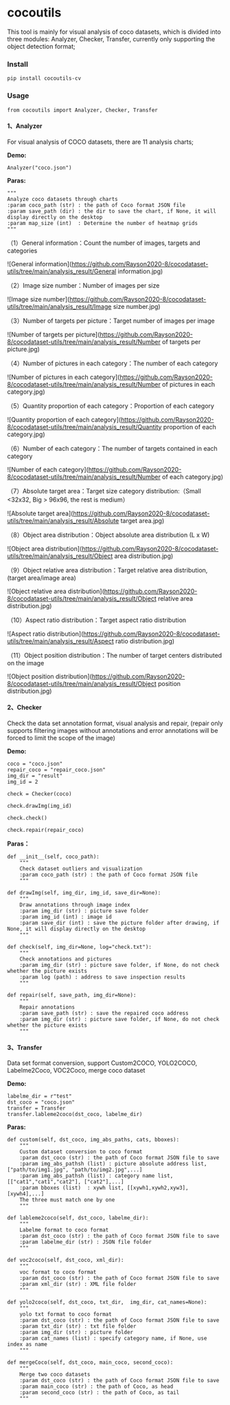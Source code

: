 

# cocoutils

This tool is mainly for visual analysis of coco datasets, which is divided into three modules: Analyzer, Checker, Transfer, currently only supporting the object detection format;

### Install

```
pip install cocoutils-cv
```



### Usage

```
from cocoutils import Analyzer, Checker, Transfer
```



#### 1、**Analyzer**

For visual analysis of COCO datasets, there are 11 analysis charts;

**Demo:**

```
Analyzer("coco.json")
```

**Paras:**

    """
    Analyze coco datasets through charts
    :param coco_path (str) : the path of Coco format JSON file
    :param save_path (dir) : the dir to save the chart, if None, it will display directly on the desktop
    :param map_size (int)  : Determine the number of heatmap grids
    """

（1）General information：Count the number of images, targets and categories

![General information](https://github.com/Rayson2020-8/cocodataset-utils/tree/main/analysis_result/General information.jpg)

（2）Image size number：Number of images per size

![Image size number](https://github.com/Rayson2020-8/cocodataset-utils/tree/main/analysis_result/Image size number.jpg)

（3）Number of targets per picture：Target number of images per image

![Number of targets per picture](https://github.com/Rayson2020-8/cocodataset-utils/tree/main/analysis_result/Number of targets per picture.jpg)

（4）Number of pictures in each category：The number of each category

![Number of pictures in each category](https://github.com/Rayson2020-8/cocodataset-utils/tree/main/analysis_result/Number of pictures in each category.jpg)

（5）Quantity proportion of each category：Proportion of each category

![Quantity proportion of each category](https://github.com/Rayson2020-8/cocodataset-utils/tree/main/analysis_result/Quantity proportion of each category.jpg)

（6）Number of each category：The number of targets contained in each category

![Number of each category](https://github.com/Rayson2020-8/cocodataset-utils/tree/main/analysis_result/Number of each category.jpg)

（7）Absolute target area：Target size category distribution:（Small <32x32, Big > 96x96, the rest is medium）

![Absolute target area](https://github.com/Rayson2020-8/cocodataset-utils/tree/main/analysis_result/Absolute target area.jpg)

（8）Object area distribution：Object absolute area distribution (L x W)

![Object area distribution](https://github.com/Rayson2020-8/cocodataset-utils/tree/main/analysis_result/Object area distribution.jpg)

（9）Object relative area distribution：Target relative area distribution, (target area/image area)

![Object relative area distribution](https://github.com/Rayson2020-8/cocodataset-utils/tree/main/analysis_result/Object relative area distribution.jpg)

（10）Aspect ratio distribution：Target aspect ratio distribution

![Aspect ratio distribution](https://github.com/Rayson2020-8/cocodataset-utils/tree/main/analysis_result/Aspect ratio distribution.jpg)

（11）Object position distribution：The number of target centers distributed on the image

![Object position distribution](https://github.com/Rayson2020-8/cocodataset-utils/tree/main/analysis_result/Object position distribution.jpg)



#### 2、**Checker**

Check the data set annotation format, visual analysis and repair, (repair only supports filtering images without annotations and error annotations will be forced to limit the scope of the image)

**Demo:**

```
coco = "coco.json"
repair_coco = "repair_coco.json"
img_dir = "result"
img_id = 2

check = Checker(coco)

check.drawImg(img_id)

check.check()

check.repair(repair_coco)
```

**Paras：**

```
def __init__(self, coco_path):
    """
    Check dataset outliers and visualization
    :param coco_path (str) : the path of Coco format JSON file
    """
```

```
def drawImg(self, img_dir, img_id, save_dir=None):
    """
    Draw annotations through image index
    :param img_dir (str) : picture save folder
    :param img_id (int) : image id
    :param save_dir (int) : save the picture folder after drawing, if None, it will display directly on the desktop
    """
```

```
def check(self, img_dir=None, log="check.txt"):
    """
    Check annotations and pictures
    :param img_dir (str) : picture save folder, if None, do not check whether the picture exists
    :param log (path) : address to save inspection results
    """
```

```：：
def repair(self, save_path, img_dir=None):
    """
    Repair annotations
    :param save_path (str) : save the repaired coco address
    :param img_dir (str) : picture save folder, if None, do not check whether the picture exists
    """
```





#### 3、**Transfer**

Data set format conversion, support Custom2COCO, YOLO2COCO, Labelme2Coco, VOC2Coco, merge coco dataset

**Demo:**

```
labelme_dir = r"test"
dst_coco = "coco.json"
transfer = Transfer
transfer.lableme2coco(dst_coco, labelme_dir)
```

**Paras:**

```
def custom(self, dst_coco, img_abs_paths, cats, bboxes):
    """
    Custom dataset conversion to coco format
    :param dst_coco (str) : the path of Coco format JSON file to save
    :param img_abs_pathsh (list) : picture absolute address list, ["path/to/img1.jpg", "path/to/img2.jpg",...]
    :param img_abs_pathsh (list) : category name list, [["cat1","cat1","cat2"], ["cat2"],...]
    :param bboxes (list)  : xywh list, [[xywh1,xywh2,xyw3], [xywh4],...]
    The three must match one by one
    """
```

```
def lableme2coco(self, dst_coco, labelme_dir):
    """
    Labelme format to coco format
    :param dst_coco (str) : the path of Coco format JSON file to save
    :param labelme_dir (str) : JSON file folder
    """
```

```
def voc2coco(self, dst_coco, xml_dir):
    """
    voc format to coco format
    :param dst_coco (str) : the path of Coco format JSON file to save
    :param xml_dir (str) : XML file folder
    """
```

```
def yolo2coco(self, dst_coco, txt_dir,  img_dir, cat_names=None):
    """
    yolo txt format to coco format
    :param dst_coco (str) : the path of Coco format JSON file to save
    :param txt_dir (str) : txt file folder
    :param img_dir (str) : picture folder
    :param cat_names (list) : specify category name, if None, use index as name
    """
```

```
def mergeCoco(self, dst_coco, main_coco, second_coco):
    """
    Merge two coco datasets
    :param dst_coco (str) : the path of Coco format JSON file to save
    :param main_coco (str) : the path of Coco, as head
    :param second_coco (str) : the path of Coco, as tail
    """
```

